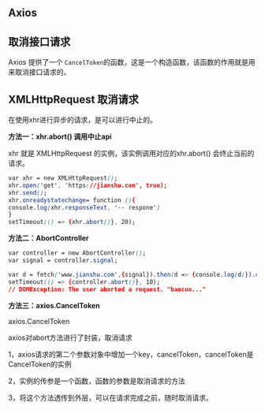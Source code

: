 ## Axios

## ****取消接口请求****

Axios 提供了一个 `CancelToken`的函数，这是一个构造函数，该函数的作用就是用来取消接口请求的。

## **XMLHttpRequest 取消请求**

在使用xhr进行异步的请求，是可以进行中止的。

**方法一：xhr.abort() 调用中止api**

xhr 就是 XMLHttpRequest 的实例，该实例调用对应的xhr.abort() 会终止当前的请求。

```css
var xhr = new XMLHttpRequest();
xhr.open('get', 'https://jianshu.com', true);
xhr.send();
xhr.onreadystatechange= function (){
console.log(xhr.responseText, '-- respone')
}
setTimeout(() => {xhr.abort()}, 20);
```

**方法二：AbortController**

```css
var controller = new AbortController();
var signal = controller.signal;

var d = fetch('www.jianshu.com',{signal}).then(d => {console.log(d)}).catch(err => {console.log(err, 'baocuo...')})
setTimeout(() => {controller.abort()}, 10);
// DOMException: The user aborted a request. "baocuo..."
```

**方法三：axios.CancelToken**

axios.CancelToken

axios对abort方法进行了封装，取消请求

1，axios请求的第二个参数对象中增加一个key，cancelToken，cancelToken是 CancelToken的实例

2，实例的传参是一个函数，函数的参数是取消请求的方法

3，将这个方法透传到外层，可以在请求完成之前，随时取消请求。